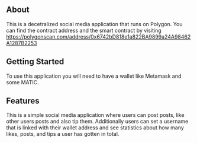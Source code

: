 ## About

This is a decetralized social media application that runs on Polygon.
You can find the contract address and the smart contract by visiting https://polygonscan.com/address/0x6742bD818e1a822BA9899a24A98462A1287B2253

## Getting Started

To use this application you will need to have a wallet like Metamask and some MATIC.

## Features

This is a simple social media application where users can post posts, like other users posts and also tip them.
Additionally users can set a username that is linked with their wallet address and see statistics about
how many likes, posts, and tips a user has gotten in total.
